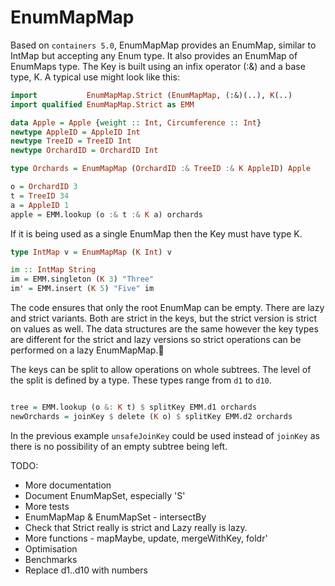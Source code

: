 EnumMapMap
==========

Based on `containers 5.0`, EnumMapMap provides an EnumMap, similar to IntMap but
accepting any Enum type.  It also provides an EnumMap of EnumMaps type.  The Key
is built using an infix operator (:&) and a base type, K.  A typical use might
look like this:

```haskell
import           EnumMapMap.Strict (EnumMapMap, (:&)(..), K(..)
import qualified EnumMapMap.Strict as EMM

data Apple = Apple {weight :: Int, Circumference :: Int}
newtype AppleID = AppleID Int
newtype TreeID = TreeID Int
newtype OrchardID = OrchardID Int

type Orchards = EnumMapMap (OrchardID :& TreeID :& K AppleID) Apple

o = OrchardID 3
t = TreeID 34
a = AppleID 1
apple = EMM.lookup (o :& t :& K a) orchards
```

If it is being used as a single EnumMap then the Key must have type K.

```haskell
type IntMap v = EnumMapMap (K Int) v

im :: IntMap String
im = EMM.singleton (K 3) "Three"
im' = EMM.insert (K 5) "Five" im
```

The code ensures that only the root EnumMap can be empty.  There are lazy and strict variants.  Both are strict in the
keys, but the strict version is strict on values as well.  The data structures are the same however the key types are
different for the strict and lazy versions so strict operations can be performed on a lazy EnumMapMap.

The keys can be split to allow operations on whole subtrees. The level of the
split is defined by a type.  These types range from `d1` to `d10`.

```haskell

tree = EMM.lookup (o &: K t) $ splitKey EMM.d1 orchards
newOrchards = joinKey $ delete (K o) $ splitKey EMM.d2 orchards
```

In the previous example `unsafeJoinKey` could be used instead of `joinKey` as
there is no possibility of an empty subtree being left.

TODO:

- More documentation
- Document EnumMapSet, especially 'S'
- More tests
- EnumMapMap & EnumMapSet - intersectBy
- Check that Strict really is strict and Lazy really is lazy.
- More functions - mapMaybe, update, mergeWithKey,  foldr'
- Optimisation
- Benchmarks
- Replace d1..d10 with numbers

